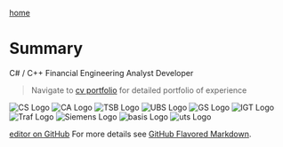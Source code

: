 [home](https://bleunguts.github.io/bleunguts)
# Summary

C# / C++ Financial Engineering Analyst Developer 

> Navigate to [cv portfolio](https://bleunguts.github.io/bleunguts/portfolio) for detailed portfolio of experience

![CS Logo](https://bleunguts.github.io/bleunguts/images/CSlogo.PNG) 
![CA Logo](https://bleunguts.github.io/bleunguts/images/CreditAgricolelogo.PNG)
![TSB Logo](https://bleunguts.github.io/bleunguts/images/lloydslogo.PNG)
![UBS Logo](https://bleunguts.github.io/bleunguts/images/UBSlogo.PNG)
![GS Logo](https://bleunguts.github.io/bleunguts/images/GSlogo.PNG)
![IGT Logo](https://bleunguts.github.io/bleunguts/images/IGTLogo.PNG)
![Traf Logo](https://bleunguts.github.io/bleunguts/images/trafiguralogo.PNG)
![Siemens Logo](https://bleunguts.github.io/bleunguts/images/siemens-logo-4.png)
![basis Logo](https://bleunguts.github.io/bleunguts/images/BasisDesignLogo.PNG)
![uts Logo](https://bleunguts.github.io/bleunguts/images/UTSLogo.PNG)

[editor on GitHub](https://github.com/bleunguts/bleunguts/edit/gh-pages/index.md)
For more details see [GitHub Flavored Markdown](https://guides.github.com/features/mastering-markdown/).
